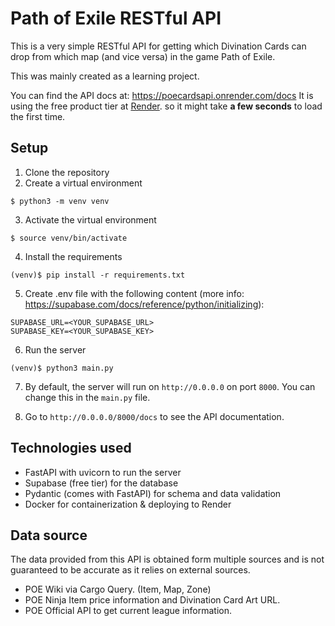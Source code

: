 # Path of Exile RESTful API

This is a very simple RESTful API for getting which Divination Cards can drop from which map (and vice versa) in the game Path of Exile.

This was mainly created as a learning project.

You can find the API docs at: https://poecardsapi.onrender.com/docs
It is using the free product tier at [Render](https://render.com/). so it might take **a few seconds** to load the first time.

## Setup

1. Clone the repository
2. Create a virtual environment

```
$ python3 -m venv venv
```

3. Activate the virtual environment

```
$ source venv/bin/activate
```

4. Install the requirements

```
(venv)$ pip install -r requirements.txt
```

5. Create .env file with the following content (more info: https://supabase.com/docs/reference/python/initializing):

```
SUPABASE_URL=<YOUR_SUPABASE_URL>
SUPABASE_KEY=<YOUR_SUPABASE_KEY>
```

6. Run the server

```
(venv)$ python3 main.py
```

7. By default, the server will run on `http://0.0.0.0` on port `8000`. You can change this in the `main.py` file.

8. Go to `http://0.0.0.0/8000/docs` to see the API documentation.

## Technologies used

- FastAPI with uvicorn to run the server
- Supabase (free tier) for the database
- Pydantic (comes with FastAPI) for schema and data validation
- Docker for containerization & deploying to Render

## Data source

The data provided from this API is obtained form multiple sources and is not guaranteed to be accurate as it relies on external sources.

- POE Wiki via Cargo Query. (Item, Map, Zone)
- POE Ninja Item price information and Divination Card Art URL.
- POE Official API to get current league information.
